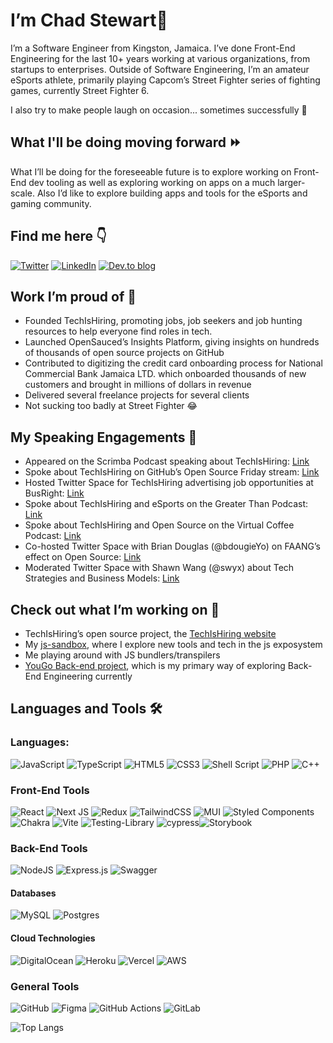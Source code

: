 # I’m Chad Stewart👋

I’m a Software Engineer from Kingston, Jamaica. I’ve done Front-End Engineering for the last 10+ years working at various organizations, from startups to enterprises. Outside of Software Engineering, I’m an amateur eSports athlete, primarily playing Capcom’s Street Fighter series of fighting games, currently Street Fighter 6.

I also try to make people laugh on occasion... sometimes successfully 🤣 

## What I'll be doing moving forward ⏩

What I’ll be doing for the foreseeable future is to explore working on Front-End dev tooling as well as exploring working on apps on a much larger-scale. Also I’d like to explore building apps and tools for the eSports and gaming community.

## Find me here 👇

[![Twitter](https://img.shields.io/badge/Twitter-%231DA1F2.svg?style=for-the-badge&logo=Twitter&logoColor=white)](https://www.twitter.com/Chad_R_Stewart)
[![LinkedIn](https://img.shields.io/badge/linkedin-%230077B5.svg?style=for-the-badge&logo=linkedin&logoColor=white)](https://www.linkedin.com/in/ChadRStewart)
[![Dev.to blog](https://img.shields.io/badge/dev.to-0A0A0A?style=for-the-badge&logo=dev.to&logoColor=white)](https://dev.to/Chad_R_Stewart)

## Work I’m proud of 💖

- Founded TechIsHiring, promoting jobs, job seekers and job hunting resources to help everyone find roles in tech.
- Launched OpenSauced’s Insights Platform, giving insights on hundreds of thousands of open source projects on GitHub
- Contributed to digitizing the credit card onboarding process for National Commercial Bank Jamaica LTD. which onboarded thousands of new customers and brought in millions of dollars in revenue
- Delivered several freelance projects for several clients
- Not sucking too badly at Street Fighter 😂

## My Speaking Engagements 🎤

- Appeared on the Scrimba Podcast speaking about TechIsHiring: [Link](https://scrimba.com/podcast/tech-is-hiring-and-heres-what-you-need-to-do-with-chad-stewart/)
- Spoke about TechIsHiring on GitHub’s Open Source Friday stream: [Link](https://www.youtube.com/watch?v=HO4YuLYYQFc)
- Hosted Twitter Space for TechIsHiring advertising job opportunities at BusRight: [Link](https://www.youtube.com/watch?v=iFhlC4mtbLQ)
- Spoke about TechIsHiring and eSports on the Greater Than Podcast: [Link](https://www.greaterthancode.com/techishiring-esports-and-software-engineering)
- Spoke about TechIsHiring and Open Source on the Virtual Coffee Podcast: [Link](https://virtualcoffee.io/podcast/chad-stewart-oss-and-techishiring)
- Co-hosted Twitter Space with Brian Douglas (@bdougieYo) on FAANG’s effect on Open Source: [Link](https://www.youtube.com/watch?v=2YU5jPtQKd0)
- Moderated Twitter Space with Shawn Wang (@swyx) about Tech Strategies and Business Models: [Link](https://mixtape.swyx.io/episodes/weekend-drop-tech-strategies-biz-models-coding-career-chat)

## Check out what I’m working on 🌱

- TechIsHiring’s open source project, the [TechIsHiring website](https://www.github.com/techishiring/techishiring-website)
- My [js-sandbox](https://www.github.com/chadstewart/js-sandbox), where I explore new tools and tech in the js exposystem
- Me playing around with JS bundlers/transpilers
- [YouGo Back-end project](https://github.com/chadstewart/you-go-backend-project), which is my primary way of exploring Back-End Engineering currently

## Languages and Tools 🛠️

### Languages:
![JavaScript](https://img.shields.io/badge/javascript-%23323330.svg?style=for-the-badge&logo=javascript&logoColor=%23F7DF1E)
![TypeScript](https://img.shields.io/badge/typescript-%23007ACC.svg?style=for-the-badge&logo=typescript&logoColor=white)
![HTML5](https://img.shields.io/badge/html5-%23E34F26.svg?style=for-the-badge&logo=html5&logoColor=white)
![CSS3](https://img.shields.io/badge/css3-%231572B6.svg?style=for-the-badge&logo=css3&logoColor=white)
![Shell Script](https://img.shields.io/badge/shell_script-%23121011.svg?style=for-the-badge&logo=gnu-bash&logoColor=white)
![PHP](https://img.shields.io/badge/php-%23777BB4.svg?style=for-the-badge&logo=php&logoColor=white)
![C++](https://img.shields.io/badge/c++-%2300599C.svg?style=for-the-badge&logo=c%2B%2B&logoColor=white)

### Front-End Tools
![React](https://img.shields.io/badge/react-%2320232a.svg?style=for-the-badge&logo=react&logoColor=%2361DAFB)
![Next JS](https://img.shields.io/badge/Next-black?style=for-the-badge&logo=next.js&logoColor=white)
![Redux](https://img.shields.io/badge/redux-%23593d88.svg?style=for-the-badge&logo=redux&logoColor=white)
![TailwindCSS](https://img.shields.io/badge/tailwindcss-%2338B2AC.svg?style=for-the-badge&logo=tailwind-css&logoColor=white)
![MUI](https://img.shields.io/badge/MUI-%230081CB.svg?style=for-the-badge&logo=mui&logoColor=white)
![Styled Components](https://img.shields.io/badge/styled--components-DB7093?style=for-the-badge&logo=styled-components&logoColor=white)
![Chakra](https://img.shields.io/badge/chakra-%234ED1C5.svg?style=for-the-badge&logo=chakraui&logoColor=white)
![Vite](https://img.shields.io/badge/vite-%23646CFF.svg?style=for-the-badge&logo=vite&logoColor=white)
![Testing-Library](https://img.shields.io/badge/-TestingLibrary-%23E33332?style=for-the-badge&logo=testing-library&logoColor=white)
![cypress](https://img.shields.io/badge/-cypress-%23E5E5E5?style=for-the-badge&logo=cypress&logoColor=058a5e)![Storybook](https://img.shields.io/badge/-Storybook-FF4785?style=for-the-badge&logo=storybook&logoColor=white)

### Back-End Tools
![NodeJS](https://img.shields.io/badge/node.js-6DA55F?style=for-the-badge&logo=node.js&logoColor=white)
![Express.js](https://img.shields.io/badge/express.js-%23404d59.svg?style=for-the-badge&logo=express&logoColor=%2361DAFB)
![Swagger](https://img.shields.io/badge/-Swagger-%23Clojure?style=for-the-badge&logo=swagger&logoColor=white)

#### Databases
![MySQL](https://img.shields.io/badge/mysql-%2300f.svg?style=for-the-badge&logo=mysql&logoColor=white)
![Postgres](https://img.shields.io/badge/postgres-%23316192.svg?style=for-the-badge&logo=postgresql&logoColor=white)

#### Cloud Technologies
![DigitalOcean](https://img.shields.io/badge/DigitalOcean-%230167ff.svg?style=for-the-badge&logo=digitalOcean&logoColor=white)
![Heroku](https://img.shields.io/badge/heroku-%23430098.svg?style=for-the-badge&logo=heroku&logoColor=white)
![Vercel](https://img.shields.io/badge/vercel-%23000000.svg?style=for-the-badge&logo=vercel&logoColor=white)
![AWS](https://img.shields.io/badge/AWS-%23FF9900.svg?style=for-the-badge&logo=amazon-aws&logoColor=white)

### General Tools
![GitHub](https://img.shields.io/badge/github-%23121011.svg?style=for-the-badge&logo=github&logoColor=white)
![Figma](https://img.shields.io/badge/figma-%23F24E1E.svg?style=for-the-badge&logo=figma&logoColor=white)
![GitHub Actions](https://img.shields.io/badge/github%20actions-%232671E5.svg?style=for-the-badge&logo=githubactions&logoColor=white)
![GitLab](https://img.shields.io/badge/gitlab-%23181717.svg?style=for-the-badge&logo=gitlab&logoColor=white)

![Top Langs](https://github-readme-stats.vercel.app/api/top-langs/?username=chadstewart&layout=compact)
